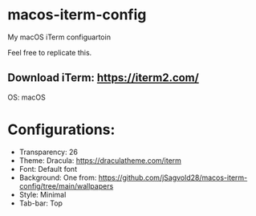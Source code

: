 # macos-iterm-config
My macOS iTerm configuartoin

Feel free to replicate this.

## Download iTerm: https://iterm2.com/

OS: macOS

# Configurations:

* Transparency: 26
* Theme: Dracula: https://draculatheme.com/iterm
* Font: Default font
* Background: One from: https://github.com/jSagvold28/macos-iterm-config/tree/main/wallpapers
* Style: Minimal
* Tab-bar: Top

